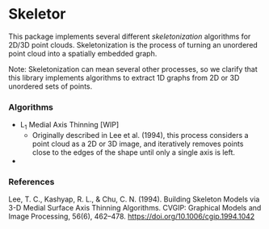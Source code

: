 # Skeletor

This package implements several different *skeletonization* algorithms for 2D/3D point clouds. Skeletonization is the process of turning an unordered point cloud into a spatially embedded graph.

Note: Skeletonization can mean several other processes, so we clarify that this library implements algorithms to extract 1D graphs from 2D or 3D unordered sets of points.

### Algorithms

- L<sub>1</sub> Medial Axis Thinning [WIP]
    - Originally described in Lee et al. (1994), this process considers a point cloud as a 2D or 3D image, and iteratively removes points close to the edges of the shape until only a single axis is left.
-

### References

Lee, T. C., Kashyap, R. L., & Chu, C. N. (1994). Building Skeleton Models via 3-D Medial Surface Axis Thinning Algorithms. CVGIP: Graphical Models and Image Processing, 56(6), 462–478. https://doi.org/10.1006/cgip.1994.1042

